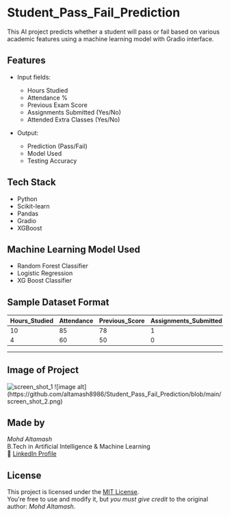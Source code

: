 # Student_Pass_Fail_Prediction

This AI project predicts whether a student will pass or fail based on various academic features using a machine learning model with Gradio interface.

## Features

- Input fields:
  - Hours Studied
  - Attendance %
  - Previous Exam Score
  - Assignments Submitted (Yes/No)
  - Attended Extra Classes (Yes/No)

- Output:
  - Prediction (Pass/Fail)
  - Model Used
  - Testing Accuracy

## Tech Stack
- Python
- Scikit-learn
- Pandas
- Gradio
- XGBoost

## Machine Learning Model Used
- Random Forest Classifier
- Logistic Regression
- XG Boost Classifier



## Sample Dataset Format

| Hours_Studied | Attendance | Previous_Score | Assignments_Submitted | Extra_Classes | Pass |
|---------------|------------|----------------|------------------------|----------------|------|
| 10            | 85         | 78             | 1                      | 1              | 1    |
| 4             | 60         | 50             | 0                      | 0              | 0    |

 ---

## Image of Project
<img width="3046" height="1513" alt="screen_shot_1" src="https://github.com/user-attachments/assets/1ec45d21-2ae4-4574-a324-3e2cf693152a" />
![image alt](https://github.com/altamash8986/Student_Pass_Fail_Prediction/blob/main/screen_shot_2.png)

##  Made by

*Mohd Altamash*  
B.Tech in Artificial Intelligence & Machine Learning  
🔗 [LinkedIn Profile](https://www.linkedin.com/in/mohd-altamash-0997592a6?utm_source=share&utm_campaign=share_via&utm_content=profile&utm_medium=android_app)


## License

This project is licensed under the [MIT License](LICENSE).  
You're free to use and modify it, but *you must give credit* to the original author: *Mohd Altamash*.
